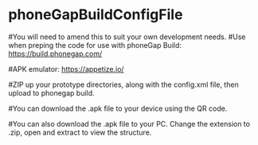 # phoneGapBuildConfigFile

#You will need to amend this to suit your own development needs.
#Use when preping the code for use with phoneGap Build: https://build.phonegap.com/

#APK emulator: https://appetize.io/




#ZIP up your prototype directories, along with the config.xml file, then upload to phonegap build.

#You can download the .apk file to your device using the QR code.

#You can also download the .apk file to your PC. Change the extension to .zip, open and extract to view the structure.
